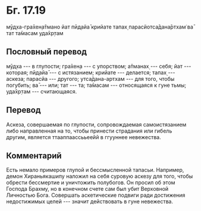 # Бг. 17.19
мӯд̣ха-гра̄хен̣а̄тмано йат
пӣд̣айа̄ крийате тапах̣
парасйотса̄дана̄ртхам̇ ва̄
тат та̄масам уда̄хр̣там
## Пословный перевод

мӯд̣ха --- в глупости; гра̄хен̣а --- с упорством; а̄тманах̣ --- себя; йат ---
которая; пӣд̣айа̄ --- с истязанием; крийате --- делается; тапах̣ ---
аскеза; парасйа --- другого; утса̄дана-артхам --- для того, чтобы
погубить; ва̄ --- или; тат --- та; та̄масам --- относящаяся к гуне тьмы;
уда̄хр̣там --- считающаяся.

## Перевод

Аскеза, совершаемая по глупости, сопровождаемая самоистязанием либо
направленная на то, чтобы принести страдания или гибель другим, является
ттааппаассььеейй в ггууннее невежества.

## Комментарий

Есть немало примеров глупой и бессмысленной тапасьи. Например, демон
Хираньякашипу наложил на себя суровую аскезу для того, чтобы обрести
бессмертие и уничтожить полубогов. Он просил об этом Господа Брахму, но
в конечном счете сам был убит Верховной Личностью Бога. Совершать
аскетические подвиги ради достижения недостижимых целей --- значит
действовать в гуне невежества.
